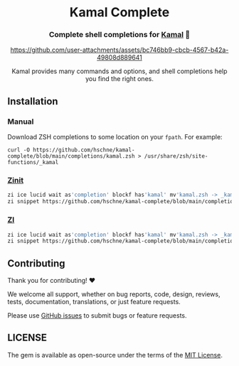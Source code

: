 <div align="center">

# Kamal Complete

### Complete shell completions for [Kamal](https://kamal-deploy.org/) 💎

https://github.com/user-attachments/assets/bc746bb9-cbcb-4567-b42a-49808d889641

Kamal provides many commands and options, and shell completions help you find the right ones.

</div>

## Installation

### Manual

Download ZSH completions to some location on your `fpath`. For example:

```
curl -O https://github.com/hschne/kamal-complete/blob/main/completions/kamal.zsh > /usr/share/zsh/site-functions/_kamal
```

### [Zinit](https://github.com/zdharma-continuum/zinit)

```zsh
zi ice lucid wait as'completion' blockf has'kamal' mv'kamal.zsh -> _kamal'
zi snippet https://github.com/hschne/kamal-complete/blob/main/completions/kamal.zsh
```

### [ZI](https://wiki.zshell.dev/)

```zsh
zi ice lucid wait as'completion' blockf has'kamal' mv'kamal.zsh -> _kamal'
zi snippet https://github.com/hschne/kamal-complete/blob/main/completions/kamal.zsh
```

## Contributing

Thank you for contributing! :heart:

We welcome all support, whether on bug reports, code, design, reviews, tests, documentation, translations, or just feature requests.

Please use [GitHub issues](https://github.com/hschne/kamal-complete/issues) to submit bugs or feature requests.

## LICENSE

The gem is available as open-source under the terms of the [MIT License](https://opensource.org/licenses/MIT).
